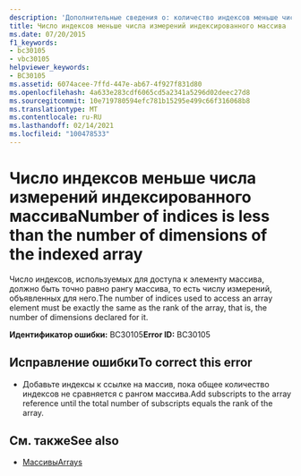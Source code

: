 ```yaml
---
description: 'Дополнительные сведения о: количество индексов меньше числа измерений индексированного массива'
title: Число индексов меньше числа измерений индексированного массива
ms.date: 07/20/2015
f1_keywords:
- bc30105
- vbc30105
helpviewer_keywords:
- BC30105
ms.assetid: 6074acee-7ffd-447e-ab67-4f927f831d80
ms.openlocfilehash: 4a633e283cdf6065cd5a2341a5296d02deec27d8
ms.sourcegitcommit: 10e719780594efc781b15295e499c66f316068b8
ms.translationtype: MT
ms.contentlocale: ru-RU
ms.lasthandoff: 02/14/2021
ms.locfileid: "100478533"
---
```

# <a name="number-of-indices-is-less-than-the-number-of-dimensions-of-the-indexed-array"></a><span data-ttu-id="9143a-103">Число индексов меньше числа измерений индексированного массива</span><span class="sxs-lookup"><span data-stu-id="9143a-103">Number of indices is less than the number of dimensions of the indexed array</span></span>

<span data-ttu-id="9143a-104">Число индексов, используемых для доступа к элементу массива, должно быть точно равно рангу массива, то есть числу измерений, объявленных для него.</span><span class="sxs-lookup"><span data-stu-id="9143a-104">The number of indices used to access an array element must be exactly the same as the rank of the array, that is, the number of dimensions declared for it.</span></span>  
  
 <span data-ttu-id="9143a-105">**Идентификатор ошибки:** BC30105</span><span class="sxs-lookup"><span data-stu-id="9143a-105">**Error ID:** BC30105</span></span>  
  
## <a name="to-correct-this-error"></a><span data-ttu-id="9143a-106">Исправление ошибки</span><span class="sxs-lookup"><span data-stu-id="9143a-106">To correct this error</span></span>  
  
- <span data-ttu-id="9143a-107">Добавьте индексы к ссылке на массив, пока общее количество индексов не сравняется с рангом массива.</span><span class="sxs-lookup"><span data-stu-id="9143a-107">Add subscripts to the array reference until the total number of subscripts equals the rank of the array.</span></span>  
  
## <a name="see-also"></a><span data-ttu-id="9143a-108">См. также</span><span class="sxs-lookup"><span data-stu-id="9143a-108">See also</span></span>

- [<span data-ttu-id="9143a-109">Массивы</span><span class="sxs-lookup"><span data-stu-id="9143a-109">Arrays</span></span>](../programming-guide/language-features/arrays/index.md)
